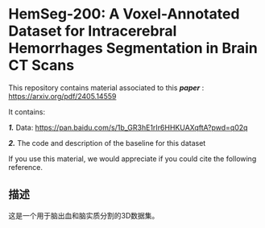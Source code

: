 # HemSeg-200: A Voxel-Annotated Dataset for Intracerebral Hemorrhages Segmentation in Brain CT Scans
This repository contains material associated to this  ***paper*** : https://arxiv.org/pdf/2405.14559

It contains:

***1.*** Data: https://pan.baidu.com/s/1b_GR3hE1rIr6HHKUAXqftA?pwd=q02q 

***2.*** The code and description of the baseline for this dataset

If you use this material, we would appreciate if you could cite the following reference.
## 描述
这是一个用于脑出血和脑实质分割的3D数据集。
